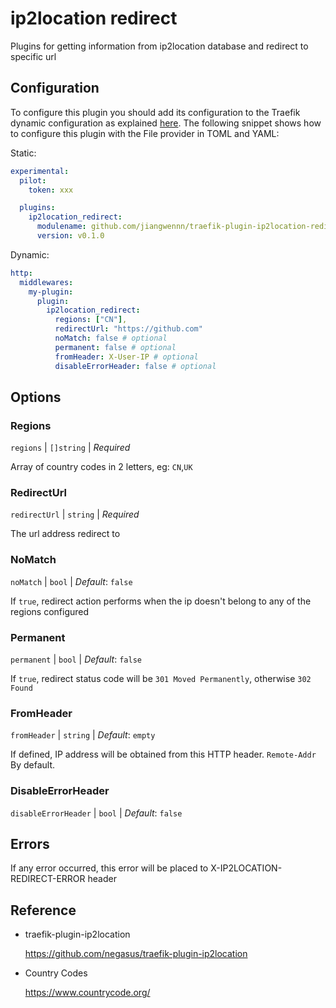 # ip2location redirect

Plugins for getting information from ip2location database and redirect to specific url


Configuration
---
To configure this plugin you should add its configuration to the Traefik dynamic configuration as explained [here](https://doc.traefik.io/traefik/getting-started/configuration-overview/#the-dynamic-configuration). The following snippet shows how to configure this plugin with the File provider in TOML and YAML:

Static:
```yaml
experimental:
  pilot:
    token: xxx

  plugins:
    ip2location_redirect:
      modulename: github.com/jiangwennn/traefik-plugin-ip2location-redirect
      version: v0.1.0
```

Dynamic:
```yaml
http:
  middlewares:
    my-plugin:
      plugin:
        ip2location_redirect:
          regions: ["CN"],
          redirectUrl: "https://github.com"
          noMatch: false # optional
          permanent: false # optional
          fromHeader: X-User-IP # optional
          disableErrorHeader: false # optional
```


Options
---

### Regions 
`regions` | `[]string` | *Required* 

Array of country codes in 2 letters, eg: `CN`,`UK`

### RedirectUrl 

`redirectUrl` | `string` | *Required* 

The url address redirect to

### NoMatch

`noMatch` | `bool` | *Default*: `false`

If `true`, redirect action performs when the ip doesn't belong to any of the regions configured

### Permanent

`permanent` | `bool` | *Default*: `false`

If `true`, redirect status code will be `301 Moved Permanently`, otherwise `302 Found`

### FromHeader

`fromHeader` | `string` | *Default*: `empty`

If defined, IP address will be obtained from this HTTP header. `Remote-Addr` By default.

### DisableErrorHeader

`disableErrorHeader` | `bool` | *Default*: `false`


Errors
---

If any error occurred, this error will be placed to X-IP2LOCATION-REDIRECT-ERROR header


Reference
---

- traefik-plugin-ip2location

    https://github.com/negasus/traefik-plugin-ip2location

- Country Codes

    https://www.countrycode.org/